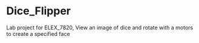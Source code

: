 # Dice_Flipper
Lab project for ELEX_7820, View an image of dice and rotate with a motors to create a specified face
